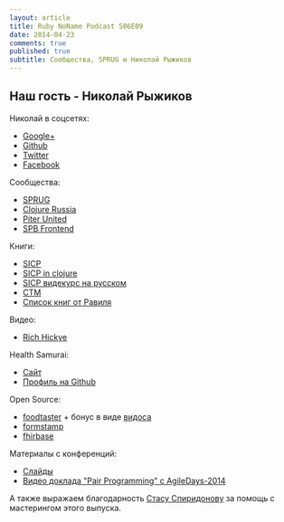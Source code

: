 ```yaml
---
layout: article
title: Ruby NoName Podcast S06E09
date: 2014-04-23
comments: true
published: true
subtitle: Сообщества, SPRUG и Николай Рыжиков
---
```


## Наш гость - Николай Рыжиков

Николай в соцсетях:

* [Google+](http://bit.ly/1njDS0K)
* [Github](http://bit.ly/1lskDxO)
* [Twitter](http://bit.ly/1gMQyG0)
* [Facebook](http://on.fb.me/1muzZG2)

Сообщества:

* [SPRUG](http://bit.ly/1muB54E)
* [Clojure Russia](http://bit.ly/1eTSRfg)
* [Piter United](http://bit.ly/1lsmfYE)
* [SPB Frontend](http://bit.ly/1jpJBeI)


Книги:

* [SICP](http://bit.ly/1i28GQz)
* [SICP in clojure](http://bit.ly/QqClbt)
* [SICP видекурс на русском](http://bit.ly/1iCvmqe/)
* [CTM](http://bit.ly/1iCvmXn)
* [Список книг от Равиля](http://bit.ly/1trtmGi)

Видео:

* [Rich Hickye](http://bit.ly/QqCv2B)

Health Samurai:
* [Сайт](http://bit.ly/1lum0Rd)
* [Профиль на Github](http://bit.ly/PmlXYz)

Open Source:

* [foodtaster](http://bit.ly/1jpJVKv) + бонус в виде [видоса](http://bit.ly/QqCYSs)
* [formstamp](http://bit.ly/1h3Yvdx)
* [fhirbase](http://bit.ly/1jtGNOU)

Материалы с конференций:
* [Слайды](http://bit.ly/1njEzad)
* [Видео доклада "Pair Programming" c AgileDays-2014](http://bit.ly/1ffgGZN)

А также выражаем благодарность [Стасу Спиридонову](https://twitter.com/stas_spiridonov) за помощь с мастерингом этого выпуска.
